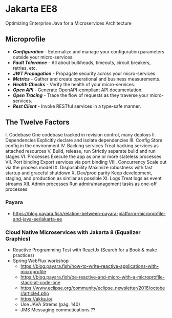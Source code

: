 # Jakarta EE8

Optimizing Enterprise Java for a Microservices Architecture

## Microprofile

  * ***Configuration*** - Externalize and manage your configuration parameters outside your micro-services.
  * ***Fault Tolerance*** - All about bulkheads, timeouts, circuit breakers, retries, etc.
  * ***JWT Propagation*** - Propagate security across your micro-services.
  * ***Metrics*** - Gather and create operational and business measurements.
  * ***Health Checks*** - Verify the health of your micro-services.
  * ***Open API*** - Generate OpenAPI-compliant API documentation.
  * ***Open Tracing*** - Trace the flow of requests as they traverse your micro-services.
  * ***Rest Client*** - Invoke RESTful services in a type-safe manner.
  
## The Twelve Factors
 I. Codebase
  One codebase tracked in revision control, many deploys
 II. Dependencies
  Explicitly declare and isolate dependencies
 III. Config
  Store config in the environment
 IV. Backing services
  Treat backing services as attached resources
 V. Build, release, run
  Strictly separate build and run stages
 VI. Processes
  Execute the app as one or more stateless processes
 VII. Port binding
  Export services via port binding
 VIII. Concurrency
  Scale out via the process model
 IX. Disposability
  Maximize robustness with fast startup and graceful shutdown
 X. Dev/prod parity
  Keep development, staging, and production as similar as possible
 XI. Logs
  Treat logs as event streams
 XII. Admin processes
  Run admin/management tasks as one-off processes

### Payara
  * https://blog.payara.fish/relation-between-payara-platform-microprofile-and-java-ee/jakarta-ee


### Cloud Native Microservices with Jakarta 8 (Equalizer Graphics)
  * Reactive Programming Test with ReactJx (Search for a Book & make practices)
  * Spring WebFlux workshop
    * https://blog.payara.fish/how-to-write-reactive-applications-with-microprofile
    * https://blog.payara.fish/be-reactive-and-micro-with-a-microprofile-stack-at-code-one
    * https://www.eclipse.org/community/eclipse_newsletter/2016/october/article4.php
    * https://akka.io/
    * Use JAVA Strems (pág. 140)
    * JMS Messaging commutications ??
    
    
